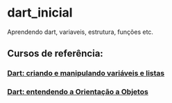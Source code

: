 # dart_inicial
Aprendendo dart, variaveis, estrutura, funções etc.

## Cursos de referência:

<h3>
<a href="https://cursos.alura.com.br/course/dart-variaveis-listas" target="_blank">
Dart: criando e manipulando variáveis e listas
</a>
</h3>

<h3>
<a href="https://cursos.alura.com.br/course/dart-entendendo-orientacao-objetos" target="_blank">
Dart: entendendo a Orientação a Objetos
</a>
</h3>
